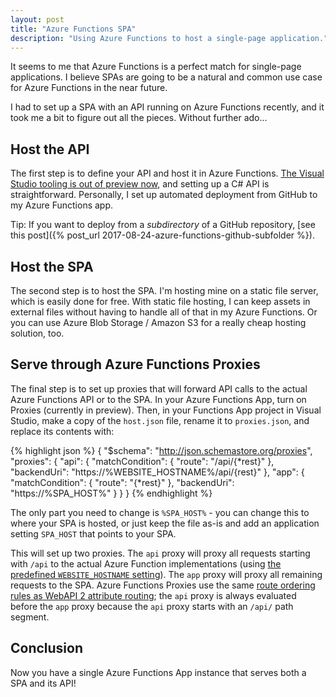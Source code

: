 ```yaml
---
layout: post
title: "Azure Functions SPA"
description: "Using Azure Functions to host a single-page application."
---
```


It seems to me that Azure Functions is a perfect match for single-page applications. I believe SPAs are going to be a natural and common use case for Azure Functions in the near future.

I had to set up a SPA with an API running on Azure Functions recently, and it took me a bit to figure out all the pieces. Without further ado...

## Host the API

The first step is to define your API and host it in Azure Functions. [The Visual Studio tooling is out of preview now](https://blogs.msdn.microsoft.com/appserviceteam/2017/08/14/azure-functions-tools-released-for-visual-studio-2017-update-3/), and setting up a C# API is straightforward. Personally, I set up automated deployment from GitHub to my Azure Functions app.

<div class="alert alert-info" markdown="1">
<i class="fa fa-hand-o-right fa-2x pull-left"></i>

Tip: If you want to deploy from a _subdirectory_ of a GitHub repository, [see this post]({% post_url 2017-08-24-azure-functions-github-subfolder %}).
</div>

## Host the SPA

The second step is to host the SPA. I'm hosting mine on a static file server, which is easily done for free. With static file hosting, I can keep assets in external files without having to handle all of that in my Azure Functions. Or you can use Azure Blob Storage / Amazon S3 for a really cheap hosting solution, too.

## Serve through Azure Functions Proxies

The final step is to set up proxies that will forward API calls to the actual Azure Functions API or to the SPA. In your Azure Functions App, turn on Proxies (currently in preview). Then, in your Functions App project in Visual Studio, make a copy of the `host.json` file, rename it to `proxies.json`, and replace its contents with:

{% highlight json %}
{
    "$schema": "http://json.schemastore.org/proxies",
    "proxies": {
        "api": {
            "matchCondition": {
                "route": "/api/{*rest}"
            },
            "backendUri": "https://%WEBSITE_HOSTNAME%/api/{rest}"
        },
        "app": {
            "matchCondition": {
                "route": "{*rest}"
            },
            "backendUri": "https://%SPA_HOST%"
        }
    }
}
{% endhighlight %}

The only part you need to change is `%SPA_HOST%` - you can change this to where your SPA is hosted, or just keep the file as-is and add an application setting `SPA_HOST` that points to your SPA.

This will set up two proxies. The `api` proxy will proxy all requests starting with `/api` to the actual Azure Function implementations (using [the predefined `WEBSITE_HOSTNAME` setting](https://github.com/projectkudu/kudu/wiki/Azure-runtime-environment)). The `app` proxy will proxy all remaining requests to the SPA. Azure Functions Proxies use the same [route ordering rules as WebAPI 2 attribute routing](https://docs.microsoft.com/en-us/aspnet/web-api/overview/web-api-routing-and-actions/attribute-routing-in-web-api-2#route-order); the `api` proxy is always evaluated before the `app` proxy because the `api` proxy starts with an `/api/` path segment.

## Conclusion

Now you have a single Azure Functions App instance that serves both a SPA and its API!
